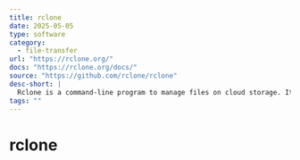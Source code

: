 ```yaml
---
title: rclone
date: 2025-05-05
type: software
category:
  - file-transfer
url: "https://rclone.org/"
docs: "https://rclone.org/docs/"
source: "https://github.com/rclone/rclone"
desc-short: |
  Rclone is a command-line program to manage files on cloud storage. It is a feature-rich alternative to cloud vendors' web storage interfaces. Over 70 cloud storage products support rclone including S3 object stores, business & consumer file storage services, as well as standard transfer protocols.
tags: ""
---
```

# rclone
